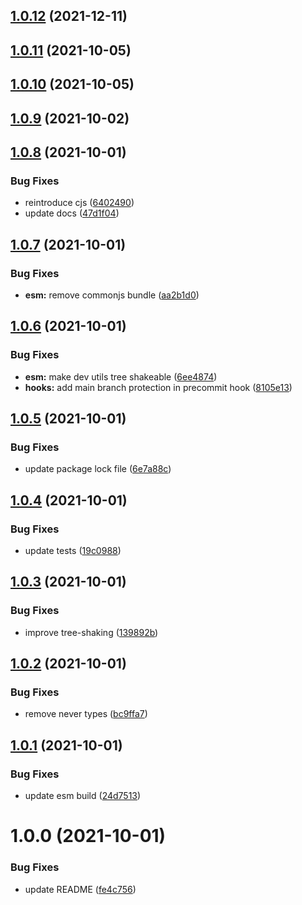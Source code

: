 ## [1.0.12](https://github.com/dankreiger/tiny-either/compare/v1.0.11...v1.0.12) (2021-12-11)

## [1.0.11](https://github.com/dankreiger/tiny-either/compare/v1.0.10...v1.0.11) (2021-10-05)

## [1.0.10](https://github.com/dankreiger/tiny-either/compare/v1.0.9...v1.0.10) (2021-10-05)

## [1.0.9](https://github.com/dankreiger/tiny-either/compare/v1.0.8...v1.0.9) (2021-10-02)

## [1.0.8](https://github.com/dankreiger/tiny-either/compare/v1.0.7...v1.0.8) (2021-10-01)


### Bug Fixes

* reintroduce cjs ([6402490](https://github.com/dankreiger/tiny-either/commit/6402490af6d465c8e96d547d3609871b9ebb4208))
* update docs ([47d1f04](https://github.com/dankreiger/tiny-either/commit/47d1f04a24d39a64ef6a75261581027494225f53))

## [1.0.7](https://github.com/dankreiger/tiny-either/compare/v1.0.6...v1.0.7) (2021-10-01)


### Bug Fixes

* **esm:** remove commonjs bundle ([aa2b1d0](https://github.com/dankreiger/tiny-either/commit/aa2b1d00c2c09f2815e02e59040d7df8233402bc))

## [1.0.6](https://github.com/dankreiger/tiny-either/compare/v1.0.5...v1.0.6) (2021-10-01)


### Bug Fixes

* **esm:** make dev utils tree shakeable ([6ee4874](https://github.com/dankreiger/tiny-either/commit/6ee487443be4855d93309eb6d9bd6e0288accbf2))
* **hooks:** add main branch protection in precommit hook ([8105e13](https://github.com/dankreiger/tiny-either/commit/8105e139e008e86abf4853d205cc238f0c737d1e))

## [1.0.5](https://github.com/dankreiger/tiny-either/compare/v1.0.4...v1.0.5) (2021-10-01)


### Bug Fixes

* update package lock file ([6e7a88c](https://github.com/dankreiger/tiny-either/commit/6e7a88ca0ac7c9c8162f2ea1a93cce985c1e07b1))

## [1.0.4](https://github.com/dankreiger/tiny-either/compare/v1.0.3...v1.0.4) (2021-10-01)


### Bug Fixes

* update tests ([19c0988](https://github.com/dankreiger/tiny-either/commit/19c09882966b657b792e530296584236be9de3e7))

## [1.0.3](https://github.com/dankreiger/tiny-either/compare/v1.0.2...v1.0.3) (2021-10-01)


### Bug Fixes

* improve tree-shaking ([139892b](https://github.com/dankreiger/tiny-either/commit/139892be092aa418514288a41739278a87c99aca))

## [1.0.2](https://github.com/dankreiger/tiny-either/compare/v1.0.1...v1.0.2) (2021-10-01)


### Bug Fixes

* remove never types ([bc9ffa7](https://github.com/dankreiger/tiny-either/commit/bc9ffa78c09f51a15e2beca2cd11b1d48765a605))

## [1.0.1](https://github.com/dankreiger/tiny-either/compare/v1.0.0...v1.0.1) (2021-10-01)


### Bug Fixes

* update esm build ([24d7513](https://github.com/dankreiger/tiny-either/commit/24d7513e23e79b56c7385fbc435f6ac82ead7de4))

# 1.0.0 (2021-10-01)


### Bug Fixes

* update README ([fe4c756](https://github.com/dankreiger/tiny-either/commit/fe4c756fe1a214ef3de85ed5dc6c0b69f59622e7))
